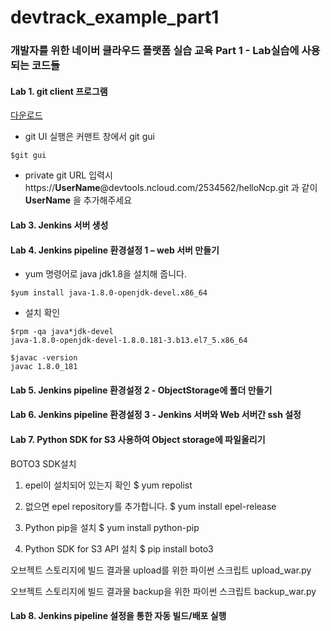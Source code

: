 # devtrack_example_part1
### 개발자를 위한 네이버 클라우드 플랫폼 실습 교육 Part 1 - Lab실습에 사용되는 코드들

#### Lab 1. git client 프로그램
[다운로드](https://git-scm.com/downloads) 

 - git UI 실행은  커맨트 창에서  git gui 
 ```
 $git gui
```
- private git URL 입력시 https://**UserName**@devtools.ncloud.com/2534562/helloNcp.git 
 과 같이 **UserName** 을 추가해주세요
  
#### Lab 3. Jenkins 서버 생성

#### Lab 4. Jenkins pipeline 환경설정 1 – web 서버 만들기
- yum 명령어로 java jdk1.8을 설치해 줍니다.
 ```
 $yum install java-1.8.0-openjdk-devel.x86_64
 ```
- 설치 확인
 ```
 $rpm -qa java*jdk-devel
 java-1.8.0-openjdk-devel-1.8.0.181-3.b13.el7_5.x86_64
 
 $javac -version
 javac 1.8.0_181
 ```
#### Lab 5. Jenkins pipeline 환경설정 2 - ObjectStorage에 폴더 만들기

#### Lab 6. Jenkins pipeline 환경설정 3 - Jenkins 서버와 Web 서버간  ssh 설정

#### Lab 7. Python SDK for S3 사용하여 Object storage에 파일올리기



BOTO3 SDK설치
1. epel이 설치되어 있는지 확인
$ yum repolist

2.	없으면 epel repository를 추가합니다.
$ yum install epel-release

3.	Python pip을 설치
$ yum install python-pip

4.	Python SDK for S3 API 설치
$ pip install boto3

오브젝트 스토리지에  빌드 결과물 upload를 위한 파이썬 스크립트
upload_war.py


오브젝트 스토리지에  빌드 결과물 backup을 위한 파이썬 스크립트
backup_war.py 



#### Lab 8. Jenkins pipeline 설정을 통한 자동 빌드/배포 실행
